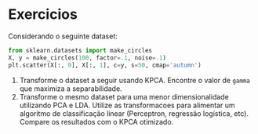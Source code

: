 # Exercicios

Considerando o seguinte dataset:

```python
from sklearn.datasets import make_circles
X, y = make_circles(100, factor=.1, noise=.1)
plt.scatter(X[:, 0], X[:, 1], c=y, s=50, cmap='autumn')
```

1. Transforme o dataset a seguir usando KPCA. Encontre o valor de `gamma` que maximiza a separabilidade.
1. Transforme o mesmo dataset para uma menor dimensionalidade utilizando PCA e LDA. Utilize as transformacoes para alimentar um algoritmo de classificação linear (Perceptron, regressão logística, etc). Compare os resultados com o KPCA otimizado.
